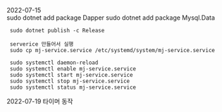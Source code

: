 2022-07-15     
     sudo dotnet add package Dapper
     sudo dotnet add package Mysql.Data

     sudo dotnet publish -c Release
     
     serverice 만들어서 실행
     sudo cp mj-service.service /etc/systemd/system/mj-service.service
     
     sudo systemctl daemon-reload
     sudo systemctl enable mj-service.service
     sudo systemctl start mj-service.service
     sudo systemctl stop mj-service.service
     sudo systemctl status mj-service.service 

2022-07-19 
     타이머 동작